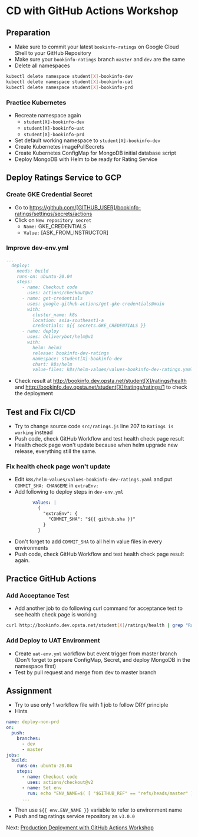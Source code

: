# CD with GitHub Actions Workshop

## Preparation

* Make sure to commit your latest `bookinfo-ratings` on Google Cloud Shell to your GitHub Repository
* Make sure your `bookinfo-ratings` branch `master` and `dev` are the same
* Delete all namespaces

```bash
kubectl delete namespace student[X]-bookinfo-dev
kubectl delete namespace student[X]-bookinfo-uat
kubectl delete namespace student[X]-bookinfo-prd
```

### Practice Kubernetes

* Recreate namespace again
  * `student[X]-bookinfo-dev`
  * `student[X]-bookinfo-uat`
  * `student[X]-bookinfo-prd`
* Set default working namespace to `student[X]-bookinfo-dev`
* Create Kubernetes imagePullSecrets
* Create Kubernetes ConfigMap for MongoDB initial database script
* Deploy MongoDB with Helm to be ready for Rating Service

## Deploy Ratings Service to GCP

### Create GKE Credential Secret

* Go to <https://github.com/[GITHUB_USER]/bookinfo-ratings/settings/secrets/actions>
* Click on `New repository secret`
  * `Name:` GKE_CREDENTIALS
  * `Value:` [ASK_FROM_INSTRUCTOR]

### Improve dev-env.yml

```yaml
...
  deploy:
    needs: build
    runs-on: ubuntu-20.04
    steps:
      - name: Checkout code
        uses: actions/checkout@v2
      - name: get-credentials
        uses: google-github-actions/get-gke-credentials@main
        with:
          cluster_name: k8s
          location: asia-southeast1-a
          credentials: ${{ secrets.GKE_CREDENTIALS }}
      - name: deploy
        uses: deliverybot/helm@v1
        with:
          helm: helm3
          release: bookinfo-dev-ratings
          namespace: student[X]-bookinfo-dev
          chart: k8s/helm
          value-files: k8s/helm-values/values-bookinfo-dev-ratings.yaml
```

* Check result at <http://bookinfo.dev.opsta.net/student[X]/ratings/health> and <http://bookinfo.dev.opsta.net/student[X]/ratings/ratings/1> to check the deployment

## Test and Fix CI/CD

* Try to change source code `src/ratings.js` line 207 to `Ratings is working` instead
* Push code, check GitHub Workflow and test health check page result
* Health check page won't update because when helm upgrade new release, everything still the same.

### Fix health check page won't update

* Edit `k8s/helm-values/values-bookinfo-dev-ratings.yaml` and put `COMMIT_SHA: CHANGEME` in `extraEnv:`
* Add following to deploy steps in `dev-env.yml`

```yaml
          values: |
            {
              "extraEnv": {
                "COMMIT_SHA": "${{ github.sha }}"
              }
            }
```

* Don't forget to add `COMMIT_SHA` to all helm value files in every environments
* Push code, check GitHub Workflow and test health check page result again.

## Practice GitHub Actions

### Add Acceptance Test

* Add another job to do following curl command for acceptance test to see health check page is working

```bash
curl http://bookinfo.dev.opsta.net/student[X]/ratings/health | grep "Ratings is working"
```

### Add Deploy to UAT Environment

* Create `uat-env.yml` workflow but event trigger from master branch (Don't forget to prepare ConfigMap, Secret, and deploy MongoDB in the namespace first)
* Test by pull request and merge from dev to master branch

## Assignment

* Try to use only 1 workflow file with 1 job to follow DRY principle
* Hints

```yaml
name: deploy-non-prd
on:
  push:
    branches:
      - dev
      - master
jobs:
  build:
    runs-on: ubuntu-20.04
    steps:
      - name: Checkout code
        uses: actions/checkout@v2
      - name: Set env
        run: echo "ENV_NAME=$( [ "$GITHUB_REF" == "refs/heads/master" ] && echo 'uat' || echo ${GITHUB_REF##*/} )" >> $GITHUB_ENV
      ...
```

* Then use `${{ env.ENV_NAME }}` variable to refer to environment name
* Push and tag ratings service repository as `v3.0.0`

Next: [Production Deployment with GitHub Actions Workshop](13-github-actions-prd.md)
